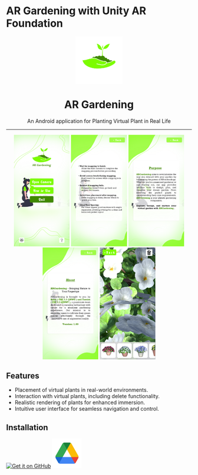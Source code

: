 AR Gardening with Unity AR Foundation
============

<div align="center">
    <img src="./docs/LogoFinal.png" width="128" height="128" style="display: block; margin: 0 auto"/>
    <h1>AR Gardening</h1>
    <p>An Android application for Planting Virtual Plant in Real Life</p>
</div>

---

<p align="center">
  <img src="./docs/home_page.png" width="30%" />
  <img src="./docs/how_to_use_page.png" width="30%" />
  <img src="./docs/purpose_page.png" width="30%" />
  <img src="./docs/about_page.png" width="30%" />
  <img src="./docs/camera_page.png" width="30%" />
  
</p>

## Features
- Placement of virtual plants in real-world environments.
- Interaction with virtual plants, including delete functionality.
- Realistic rendering of plants for enhanced immersion.
- Intuitive user interface for seamless navigation and control.


## Installation
[<img src="https://github.com/machiav3lli/oandbackupx/blob/034b226cea5c1b30eb4f6a6f313e4dadcbb0ece4/badge_github.png"
    alt="Get it on GitHub"
    height="80">](https://github.com/rhr18818/AR-Gardening/blob/main/docs/Garden%20Planne1.apk)
[<img src="./docs/drive_logo.png"
    alt="Get it on Drive"
    height="80">](https://drive.google.com/file/d/1GIS80RqhpccKifLg3499Jt2SV2khNfPh/view?usp=drive_link)